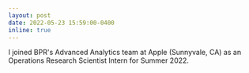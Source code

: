 ```yaml
---
layout: post
date: 2022-05-23 15:59:00-0400
inline: true
---
```


I joined  BPR's Advanced Analytics team at Apple (Sunnyvale, CA) as an Operations Research Scientist Intern for Summer 2022. 
